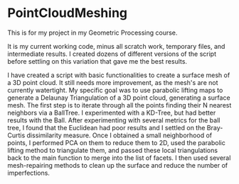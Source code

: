 # PointCloudMeshing

This is for my project in my Geometric Processing course.

It is my current working code, minus all scratch work, temporary files, and intermediate results.
I created dozens of different versions of the script before settling on this variation that gave me the best results.

I have created a script with basic functionalities to create a surface mesh of a 3D point cloud.
It still needs more improvement, as the mesh's are not currently watertight. 
My specific goal was to use parabolic lifting maps to generate a Delaunay Triangulation of a 3D point cloud, 
generating a surface mesh. The first step is to iterate through all the points finding their N nearest neighbors 
via a BallTree. I experimented with a KD-Tree, but had better results with the Ball. After experimenting with 
several metrics for the ball tree, I found that the Euclidean had poor results and I settled on the Bray-Curtis 
dissimilarity measure.
Once I obtained a small neighborhood of points, I performed PCA on them to reduce them to 2D, used the parabolic 
lifting method to triangulate them, and passed these local triangulations back to the main function to merge into 
the list of facets.
I then used several mesh-repairing methods to clean up the surface and reduce the number of imperfections.

